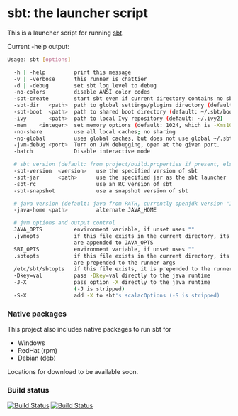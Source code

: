 sbt: the launcher script
========================

This is a launcher script for running [sbt](https://github.com/sbt/sbt).

Current -help output:

```bash
Usage: sbt [options]

  -h | -help         print this message
  -v | -verbose      this runner is chattier
  -d | -debug        set sbt log level to debug
  -no-colors         disable ANSI color codes
  -sbt-create        start sbt even if current directory contains no sbt project
  -sbt-dir   <path>  path to global settings/plugins directory (default: ~/.sbt)
  -sbt-boot  <path>  path to shared boot directory (default: ~/.sbt/boot in 0.11 series)
  -ivy       <path>  path to local Ivy repository (default: ~/.ivy2)
  -mem    <integer>  set memory options (default: 1024, which is -Xms1024m -Xmx1024m -XX:ReservedCodeCacheSize=128m -XX:MaxMetaspaceSize=256m)
  -no-share          use all local caches; no sharing
  -no-global         uses global caches, but does not use global ~/.sbt directory.
  -jvm-debug <port>  Turn on JVM debugging, open at the given port.
  -batch             Disable interactive mode

  # sbt version (default: from project/build.properties if present, else latest release)
  -sbt-version  <version>   use the specified version of sbt
  -sbt-jar      <path>      use the specified jar as the sbt launcher
  -sbt-rc                   use an RC version of sbt
  -sbt-snapshot             use a snapshot version of sbt

  # java version (default: java from PATH, currently openjdk version "1.8.0_172")
  -java-home <path>         alternate JAVA_HOME

  # jvm options and output control
  JAVA_OPTS          environment variable, if unset uses ""
  .jvmopts           if this file exists in the current directory, its contents
                     are appended to JAVA_OPTS
  SBT_OPTS           environment variable, if unset uses ""
  .sbtopts           if this file exists in the current directory, its contents
                     are prepended to the runner args
  /etc/sbt/sbtopts   if this file exists, it is prepended to the runner args
  -Dkey=val          pass -Dkey=val directly to the java runtime
  -J-X               pass option -X directly to the java runtime
                     (-J is stripped)
  -S-X               add -X to sbt's scalacOptions (-S is stripped)
```

### Native packages

This project also includes native packages to run sbt for

* Windows
* RedHat (rpm)
* Debian (deb)

Locations for download to be available soon.

### Build status

[![Build Status](https://travis-ci.org/sbt/sbt-launcher-package.svg?branch=master)](https://travis-ci.org/sbt/sbt-launcher-package)
[![Build Status](https://ci.appveyor.com/api/projects/status/github/sbt/sbt-launcher-package?branch=master&svg=true&retina=true)](https://ci.appveyor.com/project/sbt/sbt-launcher-package)
